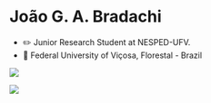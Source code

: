 
# João G. A. Bradachi


- ✏️ Junior Research Student at NESPED-UFV.
- 🏫 Federal University of Viçosa, Florestal - Brazil

<!---
JBradachi/JBradachi is a ✨ special ✨ repository because its `README.md` (this file) appears on your GitHub profile.
You can click the Preview link to take a look at your changes.
--->
<div>
  <p></p>
  <img src = "https://github-readme-stats.vercel.app/api?username=JBradachi&show_icons=true&theme=transparent" />
 </div>
<div>
  <p></p>
 <img src = "https://github-readme-stats.vercel.app/api/top-langs/?username=JBradachi&layout=pie"/>
</div>

